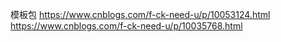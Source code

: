 模板包
https://www.cnblogs.com/f-ck-need-u/p/10053124.html
https://www.cnblogs.com/f-ck-need-u/p/10035768.html
